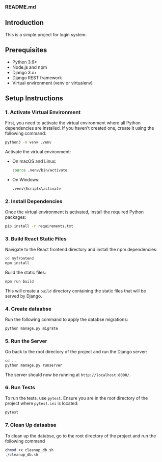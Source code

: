 ### README.md

## Introduction

This is a simple project for login system. 

## Prerequisites

- Python 3.6+
- Node.js and npm
- Django 3.x+
- Django REST framework
- Virtual environment (venv or virtualenv)

## Setup Instructions

### 1. Activate Virtual Environment

First, you need to activate the virtual environment where all Python dependencies are installed. If you haven't created one, create it using the following command:

```bash
python3 -m venv .venv
```

Activate the virtual environment:

- On macOS and Linux:

  ```bash
  source .venv/bin/activate
  ```

- On Windows:

  ```bash
  .venv\Scripts\activate
  ```

### 2. Install Dependencies

Once the virtual environment is activated, install the required Python packages:

```bash
pip install -r requirements.txt
```

### 3. Build React Static Files

Navigate to the React frontend directory and install the npm dependencies:

```bash
cd myfrontend
npm install
```

Build the static files:

```bash
npm run build
```

This will create a `build` directory containing the static files that will be served by Django.

### 4. Create dataabse

Run the following command to apply the databse migrations:

```bash
python manage.py migrate
```

### 5. Run the Server

Go back to the root directory of the project and run the Django server:

```bash
cd ..
python manage.py runserver
```

The server should now be running at `http://localhost:8000/`.

### 6. Run Tests

To run the tests, use `pytest`. Ensure you are in the root directory of the project where `pytest.ini` is located:

```bash
pytest
```

### 7. Clean Up dataabse

To clean up the databse, go to the root directory of the project and run the following command

```bash
chmod +x cleanup_db.sh
./cleanup_db.sh
```

